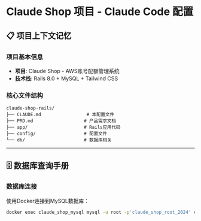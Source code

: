 # Claude Shop 项目 - Claude Code 配置

## 📋 项目上下文记忆

### 项目基本信息
- **项目**: Claude Shop - AWS账号配额管理系统
- **技术栈**: Rails 8.0 + MySQL + Tailwind CSS

### 核心文件结构
```
claude-shop-rails/
├── CLAUDE.md                 # 本配置文件
├── PRD.md                   # 产品需求文档
├── app/                     # Rails应用代码
├── config/                  # 配置文件
└── db/                      # 数据库相关
```
---

## 🗄️ 数据库查询手册

### 数据库连接
使用Docker连接到MySQL数据库：
```bash
docker exec claude_shop_mysql mysql -u root -p'claude_shop_root_2024' claude_shop_development

